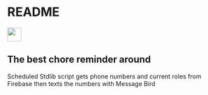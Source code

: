 # README
[<img src="https://code.stdlib.com/button/button.svg" height="32">](https://code.stdlib.com/)

## The best chore reminder around
Scheduled Stdlib script gets phone numbers and current roles from Firebase then texts the numbers with Message Bird
